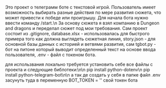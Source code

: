 Это проект о телеграмм боте с текстовой игрой. Пользователь имеет возможность выбирать разные действия по мере развития сюжета, что может привести к победе или проигрышу. Для начала бота нужно ввести команду /start.\n За основу сюжета я взял компанию в Dungeon and dragons и переделал сюжет под мои требования. Сам проект состоит из .gitignore, database.xlsx - использовалась для быстрого примера того как должна выглядеть сюжетная линия, story.json - для основной базы данных с историей и ветвями развития, сам tgbot.py - бот на питоне который выводит определенный текст на основе ввода пользователя, .env - файл с токеном бота.

для использвания локально требуется установить себе все файлы с проекта и следующие библотеки:\n\n
pip install python-dotenv\n
pip install python-telegram-bot\n\n
а так де создать у себя в папке файл .env  засунуть туда в переменную BOT_TOKEN = '' свой токен бота